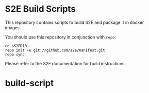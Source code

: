 S2E Build Scripts
=================

This repository contains scripts to build S2E and package it in docker images.

You should use this repository in conjunction with ```repo```:

```
cd $S2EDIR
repo init -u git://github.com/s2e/manifest.git
repo sync
```

Please refer to the S2E documentation for build instructions.
# build-script
